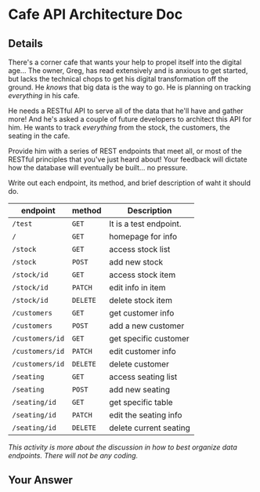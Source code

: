 # Cafe API Architecture Doc

## Details

There's a corner cafe that wants your help to propel itself into the digital age... The owner, Greg, has read extensively and is anxious to get started, but lacks the technical chops to get his digital transformation off the ground. He _knows_ that big data is the way to go. He is planning on tracking _everything_ in his cafe.

He needs a RESTful API to serve all of the data that he'll have and gather more! And he's asked a couple of future developers to architect this API for him. He wants to track _everything_ from the stock, the customers, the seating in the cafe.

Provide him with a series of REST endpoints that meet all, or most of the RESTful principles that you've just heard about! Your feedback will dictate how the database will eventually be built... no pressure.

Write out each endpoint, its method, and brief description of waht it should do.

| endpoint        | method   | Description            |
| --------------- | -------- | ---------------------- |
| `/test`         | `GET`    | It is a test endpoint. |
| `/`             | `GET`    | homepage for info      |
| `/stock`        | `GET`    | access stock list      |
| `/stock`        | `POST`   | add new stock          |
| `/stock/id`     | `GET`    | access stock item      |
| `/stock/id`     | `PATCH`  | edit info in item      |
| `/stock/id`     | `DELETE` | delete stock item      |
| `/customers`    | `GET`    | get customer info      |
| `/customers`    | `POST`   | add a new customer     |
| `/customers/id` | `GET`    | get specific customer  |
| `/customers/id` | `PATCH`  | edit customer info     |
| `/customers/id` | `DELETE` | delete customer        |
| `/seating`      | `GET`    | access seating list    |
| `/seating`      | `POST`   | add new seating        |
| `/seating/id`   | `GET`    | get specific table     |
| `/seating/id`   | `PATCH`  | edit the seating info  |
| `/seating/id`   | `DELETE` | delete current seating |

_This activity is more about the discussion in how to best organize data endpoints. There will not be any coding._

## Your Answer
